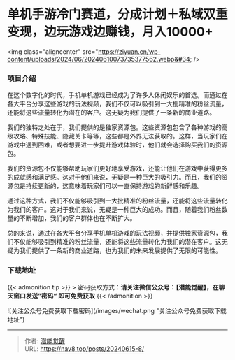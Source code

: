 # 单机手游冷门赛道，分成计划＋私域双重变现，边玩游戏边赚钱，月入10000&#43;


&lt;img class=&#34;aligncenter&#34; src=&#34;https://ziyuan.cn/wp-content/uploads/2024/06/20240610073735377562.webp&#34;  /&gt;

###  项目介绍

在这个数字化的时代，手机单机游戏已经成为了许多人休闲娱乐的首选。而通过在各大平台分享这些游戏的玩法视频，我们不仅可以吸引到一大批精准的粉丝流量，还能将这些流量转化为潜在的客户。这无疑为我们提供了一条新的商业道路。

我们的独特之处在于，我们提供的是独家资源包。这些资源包包含了各种游戏的高级攻略、特殊技能、隐藏关卡等等，这些都是外界无法获取的。这样，当玩家们在游戏中遇到困难，或者想要进一步提升游戏体验时，他们就会选择购买我们的资源包。

我们的资源包不仅能够帮助玩家们更好地享受游戏，还能让他们在游戏中获得更多的成就感和满足感。这对于他们来说，无疑是一种巨大的吸引力。而且，我们的资源包是持续更新的，这意味着玩家们可以一直保持游戏的新鲜感和乐趣。

通过这种方式，我们不仅能够吸引到一大批精准的粉丝流量，还能将这些流量转化为我们的客户。这对于我们来说，无疑是一种巨大的成功。而且，随着我们粉丝数量的不断增加，我们的客户群体也在不断扩大。

总的来说，通过在各大平台分享手机单机游戏的玩法视频，并提供独家资源包，我们不仅能够吸引到精准的粉丝流量，还能将这些流量转化为我们的潜在客户。这无疑为我们提供了一条新的商业道路，也为我们的未来发展提供了无限的可能性。


### 下载地址




{{&lt; admonition tip &gt;}}
&gt; 密码获取方式：**请关注微信公众号：【潜能觉醒】，在聊天窗口发送”密码“ 即可免费获取**
{{&lt; /admonition &gt;}}


![关注公众号免费获取下载密码](/images/wechat.png &#34;关注公众号免费获取下载地址&#34;)

---

> 作者: [潜能觉醒](https://nav8.top)  
> URL: https://nav8.top/posts/20240615-8/  

